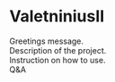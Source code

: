 # ValetniniusII
Greetings message.  
Description of the project.  
Instruction on how to use.  
Q&A
